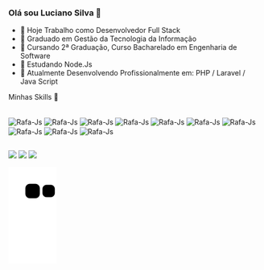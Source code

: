 ### Olá sou Luciano Silva 👋


- 🌱 Hoje Trabalho como Desenvolvedor Full Stack
- 👯 Graduado em Gestão da Tecnologia da Informação
- 🤔 Cursando 2ª Graduação, Curso Bacharelado em Engenharia de Software
- 👯 Estudando Node.Js
- 🤔 Atualmente Desenvolvendo Profissionalmente em: PHP / Laravel / Java Script

<!-- <div align="center">
  <a href="https://github.com/devluciano">
  <img height="180em" src="https://github-readme-stats.vercel.app/api?username=devluciano&show_icons=true&theme=dracula&include_all_commits=true&count_private=true"/>
  <img height="180em" src="https://github-readme-stats.vercel.app/api/top-langs/?username=devluciano&layout=compact&langs_count=7&theme=dracula"/>
</div>
<br> -->
Minhas Skills 👋


<div style="display: inline_block"><br>
  <img align="center" alt="Rafa-Js" height="30" width="40" src="https://icongr.am/devicon/html5-original.svg?size=148&color=currentColor">
  <img align="center" alt="Rafa-Js" height="30" width="40" src="https://icongr.am/devicon/css3-original.svg?size=148&color=currentColor">
  <img align="center" alt="Rafa-Js" height="30" width="40" src="https://icongr.am/devicon/javascript-original.svg?size=148&color=currentColor">
  <img align="center" alt="Rafa-Js" height="30" width="40" src="https://icongr.am/devicon/nodejs-original.svg?size=148&color=currentColor">
  <img align="center" alt="Rafa-Js" height="30" width="40" src="https://cdn.jsdelivr.net/gh/devicons/devicon/icons/php/php-plain.svg">
  <img align="center" alt="Rafa-Js" height="30" width="40" src="https://cdn.jsdelivr.net/gh/devicons/devicon/icons/docker/docker-plain-wordmark.svg">
  <img align="center" alt="Rafa-Js" height="30" width="40" src="https://cdn.jsdelivr.net/gh/devicons/devicon/icons/laravel/laravel-plain.svg">
  <img align="center" alt="Rafa-Js" height="30" width="40" src="https://cdn.jsdelivr.net/gh/devicons/devicon/icons/wordpress/wordpress-plain.svg">
  <img align="center" alt="Rafa-Js" height="30" width="40" src="https://cdn.jsdelivr.net/gh/devicons/devicon/icons/postgresql/postgresql-original.svg">
  <img align="center" alt="Rafa-Js" height="30" width="40" src="https://cdn.jsdelivr.net/gh/devicons/devicon/icons/git/git-original.svg">
  </div>
 
      
          
  ##
 
<div> 

 
 <a href="https://discord.gg/lucianoinfo#1520" target="_blank"><img src="https://img.shields.io/badge/Discord-7289DA?style=for-the-badge&logo=discord&logoColor=white" target="_blank"></a> 
  <a href = "mailto:prlucianosilva37@gmail.com"><img src="https://img.shields.io/badge/-Gmail-%23333?style=for-the-badge&logo=gmail&logoColor=white" target="_blank"></a>
  <a href="https://www.linkedin.com/in/luciano-f-silva2020" target="_blank"><img src="https://img.shields.io/badge/-LinkedIn-%230077B5?style=for-the-badge&logo=linkedin&logoColor=white" target="_blank"></a> 
 
  ![Snake animation](https://github.com/rafaballerini/rafaballerini/blob/output/github-contribution-grid-snake.svg)
 
</div>
